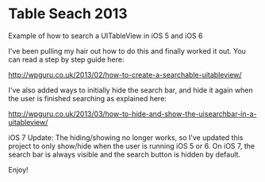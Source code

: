Table Seach 2013
================

Example of how to search a UITableView in iOS 5 and iOS 6

I've been pulling my hair out how to do this and finally worked it out. You can read a step by step guide here:

http://wpguru.co.uk/2013/02/how-to-create-a-searchable-uitableview/

I've also added ways to initially hide the search bar, and hide it again when the user is finished searching as explained here:

http://wpguru.co.uk/2013/03/how-to-hide-and-show-the-uisearchbar-in-a-uitableview/

iOS 7 Update:
The hiding/showing no longer works, so I've updated this project to only show/hide when the user is running iOS 5 or 6. On iOS 7, the search bar is always visible and the search button is hidden by default.

Enjoy!
